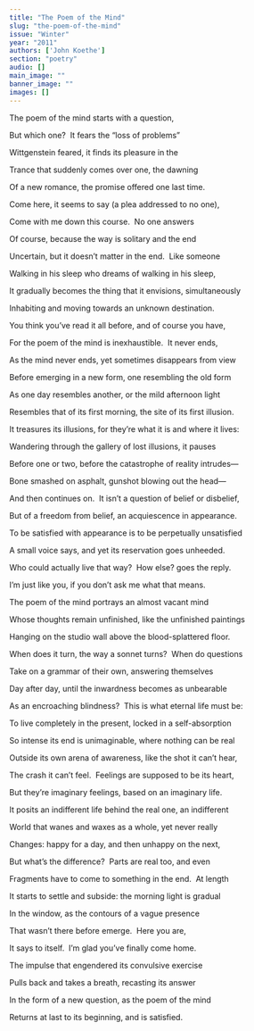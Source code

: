 ```yaml
---
title: "The Poem of the Mind"
slug: "the-poem-of-the-mind"
issue: "Winter"
year: "2011"
authors: ['John Koethe']
section: "poetry"
audio: []
main_image: ""
banner_image: ""
images: []
---
```

The poem of the mind starts with a question,

 But which one?  It fears the “loss of problems”

 Wittgenstein feared, it finds its pleasure in the

 Trance that suddenly comes over one, the dawning

 Of a new romance, the promise offered one last time.

 Come here, it seems to say (a plea addressed to no one),

 Come with me down this course.  No one answers

 Of course, because the way is solitary and the end

 Uncertain, but it doesn’t matter in the end.  Like someone

 Walking in his sleep who dreams of walking in his sleep,

 It gradually becomes the thing that it envisions, simultaneously    

 Inhabiting and moving towards an unknown destination.

 You think you’ve read it all before, and of course you have,

 For the poem of the mind is inexhaustible.  It never ends,

 As the mind never ends, yet sometimes disappears from view

 Before emerging in a new form, one resembling the old form

 As one day resembles another, or the mild afternoon light  

 Resembles that of its first morning, the site of its first illusion.

 It treasures its illusions, for they’re what it is and where it lives:

 Wandering through the gallery of lost illusions, it pauses

 Before one or two, before the catastrophe of reality intrudes—

 Bone smashed on asphalt, gunshot blowing out the head—

 And then continues on.  It isn’t a question of belief or disbelief,

 But of a freedom from belief, an acquiescence in appearance.

 To be satisfied with appearance is to be perpetually unsatisfied

 A small voice says, and yet its reservation goes unheeded.

 Who could actually live that way?  How else? goes the reply.

 I’m just like you, if you don’t ask me what that means.

 The poem of the mind portrays an almost vacant mind

 Whose thoughts remain unfinished, like the unfinished paintings

 Hanging on the studio wall above the blood-splattered floor.

 When does it turn, the way a sonnet turns?  When do questions

 Take on a grammar of their own, answering themselves

 Day after day, until the inwardness becomes as unbearable

 As an encroaching blindness?  This is what eternal life must be:

 To live completely in the present, locked in a self-absorption

 So intense its end is unimaginable, where nothing can be real

 Outside its own arena of awareness, like the shot it can’t hear,

 The crash it can’t feel.  Feelings are supposed to be its heart,

 But they’re imaginary feelings, based on an imaginary life.

 It posits an indifferent life behind the real one, an indifferent

 World that wanes and waxes as a whole, yet never really

 Changes: happy for a day, and then unhappy on the next,

 But what’s the difference?  Parts are real too, and even

 Fragments have to come to something in the end.  At length

 It starts to settle and subside: the morning light is gradual

 In the window, as the contours of a vague presence

 That wasn’t there before emerge.  Here you are,

 It says to itself.  I’m glad you’ve finally come home.

 The impulse that engendered its convulsive exercise

 Pulls back and takes a breath, recasting its answer

 In the form of a new question, as the poem of the mind

 Returns at last to its beginning, and is satisfied.

